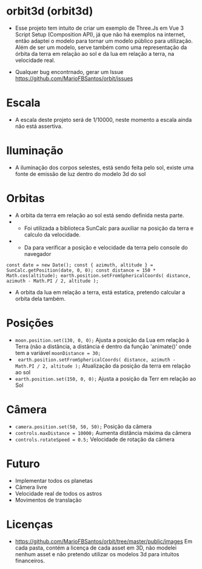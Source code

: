 # orbit3d (orbit3d)

- Esse projeto tem intuito de criar um exemplo de Three.Js em Vue 3 Script Setup (Composition API), já que não há exemplos na internet, então adaptei o modelo para tornar um modelo público para utilização. Além de ser um modelo, serve também como uma representação da órbita da terra em relação ao sol e da lua em relação a terra, na velocidade real. 

- Qualquer bug encontrnado, gerar um Issue https://github.com/MarioFBSantos/orbit/issues

# Escala

- A escala deste projeto será de 1/10000, neste momento a escala ainda não está assertiva.

# Iluminação

- A iluminação dos corpos selestes, está sendo feita pelo sol, existe uma fonte de emissão de luz dentro do modelo 3d do sol

# Orbitas

- A orbita da terra em relação ao sol está sendo definida nesta parte.
- - Foi utilizada a biblioteca SunCalc para auxiliar na posição da terra e calculo da velocidade.
- - Da para verificar a posição e velocidade da terra pelo console do navegador

<code>const date = new Date();
  const { azimuth, altitude } = SunCalc.getPosition(date, 0, 0);
  const distance = 150 * Math.cos(altitude);
  earth.position.setFromSphericalCoords(
    distance,
    azimuth - Math.PI / 2,
    altitude
  );
</code>

- A orbita da lua em relação a terra, está estatica, pretendo calcular a orbita dela também.


# Posições

-  <code>moon.position.set(130, 0, 0);</code> Ajusta a posição da Lua em relação à Terra (não a distância, a distância é dentro da função 'animate()' onde tem a variável <code>moonDistance = 30;</code>
- <code>  earth.position.setFromSphericalCoords(
    distance,
    azimuth - Math.PI / 2,
    altitude
  );</code> Atualização da posição da terra em relação ao sol
- <code>earth.position.set(150, 0, 0);</code> Ajusta a posição da Terr em relação ao Sol

# Câmera

- <code>camera.position.set(50, 50, 50);</code> Posição da câmera
- <code>controls.maxDistance = 10000;</code> Aumenta distância máxima da câmera
- <code>controls.rotateSpeed = 0.5;</code> Velocidade de rotação da câmera

# Futuro

- Implementar todos os planetas
- Câmera livre
- Velocidade real de todos os astros
- Movimentos de translação

# Licenças

- https://github.com/MarioFBSantos/orbit/tree/master/public/images Em cada pasta, contém a licença de cada asset em 3D, não modelei nenhum asset e não pretendo utilizar os modelos 3d para intuitos financeiros.
